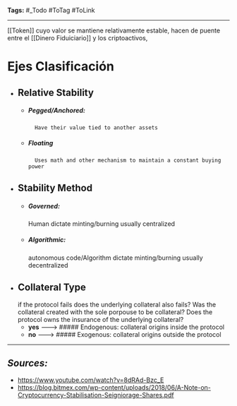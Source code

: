**Tags:** #_Todo
#ToTag #ToLink 
- - -

[[Token]] cuyo valor se mantiene relativamente estable, hacen de puente entre el [[Dinero Fiduiciario]] y los criptoactivos, 

# Ejes Clasificación
- ## Relative Stability
	- ##### Pegged/Anchored:
			Have their value tied to another assets
	- ##### Floating
			Uses math and other mechanism to maintain a constant buying power
- ## Stability Method
	- ##### Governed: 
		Human dictate minting/burning usually centralized
	- ##### Algorithmic:
		autonomous code/Algorithm dictate minting/burning usually decentralized
- ## Collateral Type 
	if the protocol fails does the underlying collateral also fails?
	Was the collateral created with the sole porpouse to be collateral?
	Does the protocol owns the insurance of the underlying collateral?
	- **yes** ---> ##### Endogenous: collateral origins inside the protocol
	- **no** ---> ##### Exogenous: collateral origins outside the protocol


- - - 
## ***Sources:***
- https://www.youtube.com/watch?v=8dRAd-Bzc_E
- https://blog.bitmex.com/wp-content/uploads/2018/06/A-Note-on-Cryptocurrency-Stabilisation-Seigniorage-Shares.pdf